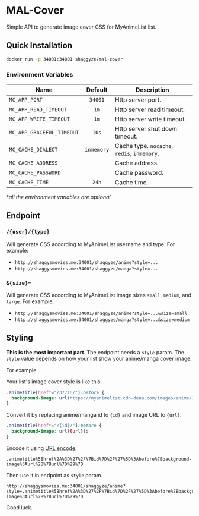 # MAL-Cover

Simple API to generate image cover CSS for MyAnimeList list.

## Quick Installation

```bash
docker run -p 34001:34001 shaggyze/mal-cover
```

### Environment Variables

| Name                      |  Default   | Description                                 |
| ------------------------- | :--------: | ------------------------------------------- |
| `MC_APP_PORT`             |  `34001`   | Http server port.                           |
| `MC_APP_READ_TIMEOUT`     |    `1m`    | Http server read timeout.                   |
| `MC_APP_WRITE_TIMEOUT`    |    `1m`    | Http server write timeout.                  |
| `MC_APP_GRACEFUL_TIMEOUT` |   `10s`    | Http server shut down timeout.              |
| `MC_CACHE_DIALECT`        | `inmemory` | Cache type. `nocache`, `redis`, `inmemory`. |
| `MC_CACHE_ADDRESS`        |            | Cache address.                              |
| `MC_CACHE_PASSWORD`       |            | Cache password.                             |
| `MC_CACHE_TIME`           |   `24h`    | Cache time.                                 |

\*_all the environment variables are optional_

## Endpoint

### `/{user}/{type}`

Will generate CSS according to MyAnimeList username and type. For example:

- `http://shaggysmovies.me:34001/shaggyze/anime?style=...`
- `http://shaggysmovies.me:34001/shaggyze/manga?style=...`

### `&{size}=`

Will generate CSS according to MyAnimeList image sizes `small`, `medium`, and `large`. For example:

- `http://shaggysmovies.me:34001/shaggyze/anime?style=...&size=small`
- `http://shaggysmovies.me:34001/shaggyze/manga?style=...&size=medium`

## Styling

**This is the most important part**. The endpoint needs a `style` param. The `style` value depends on how your list show your anime/manga cover image.

For example.

Your list's image cover style is like this.

```css
.animetitle[href*="/37716/"]:before {
  background-image: url(https://myanimelist.cdn-dena.com/images/anime/1889/93555.jpg);
}
```

Convert it by replacing anime/manga id to `{id}` and image URL to `{url}`.

```css
.animetitle[href*="/{id}/"]:before {
  background-image: url({url});
}
```

Encode it using [URL encode](https://www.urlencoder.org/).

```properties
.animetitle%5Bhref%2A%3D%27%2F%7Bid%7D%2F%27%5D%3Abefore%7Bbackground-image%3Aurl%28%7Burl%7D%29%7D
```

Then use it in endpoint as `style` param.

```
http://shaggysmovies.me:34001/shaggyze/anime?style=.animetitle%5Bhref%2A%3D%27%2F%7Bid%7D%2F%27%5D%3Abefore%7Bbackground-image%3Aurl%28%7Burl%7D%29%7D
```

Good luck.
